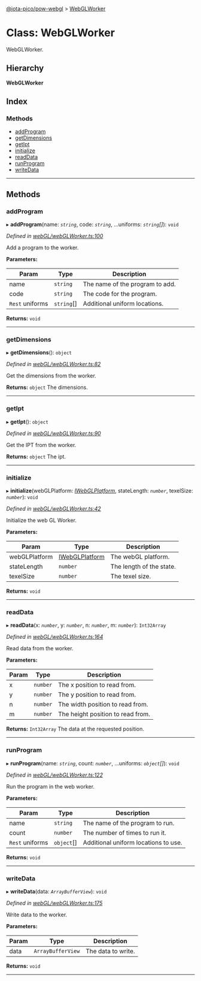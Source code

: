 [@iota-pico/pow-webgl](../README.md) > [WebGLWorker](../classes/webglworker.md)

# Class: WebGLWorker

WebGLWorker.

## Hierarchy

**WebGLWorker**

## Index

### Methods

* [addProgram](webglworker.md#addprogram)
* [getDimensions](webglworker.md#getdimensions)
* [getIpt](webglworker.md#getipt)
* [initialize](webglworker.md#initialize)
* [readData](webglworker.md#readdata)
* [runProgram](webglworker.md#runprogram)
* [writeData](webglworker.md#writedata)

---

## Methods

<a id="addprogram"></a>

###  addProgram

▸ **addProgram**(name: *`string`*, code: *`string`*, ...uniforms: *`string`[]*): `void`

*Defined in [webGL/webGLWorker.ts:100](https://github.com/iota-pico/pow-webgl/blob/64ad2a2/src/webGL/webGLWorker.ts#L100)*

Add a program to the worker.

**Parameters:**

| Param | Type | Description |
| ------ | ------ | ------ |
| name | `string` |  The name of the program to add. |
| code | `string` |  The code for the program. |
| `Rest` uniforms | `string`[] |  Additional uniform locations. |

**Returns:** `void`

___
<a id="getdimensions"></a>

###  getDimensions

▸ **getDimensions**(): `object`

*Defined in [webGL/webGLWorker.ts:82](https://github.com/iota-pico/pow-webgl/blob/64ad2a2/src/webGL/webGLWorker.ts#L82)*

Get the dimensions from the worker.

**Returns:** `object`
The dimensions.

___
<a id="getipt"></a>

###  getIpt

▸ **getIpt**(): `object`

*Defined in [webGL/webGLWorker.ts:90](https://github.com/iota-pico/pow-webgl/blob/64ad2a2/src/webGL/webGLWorker.ts#L90)*

Get the IPT from the worker.

**Returns:** `object`
The ipt.

___
<a id="initialize"></a>

###  initialize

▸ **initialize**(webGLPlatform: *[IWebGLPlatform](../interfaces/iwebglplatform.md)*, stateLength: *`number`*, texelSize: *`number`*): `void`

*Defined in [webGL/webGLWorker.ts:42](https://github.com/iota-pico/pow-webgl/blob/64ad2a2/src/webGL/webGLWorker.ts#L42)*

Initialize the web GL Worker.

**Parameters:**

| Param | Type | Description |
| ------ | ------ | ------ |
| webGLPlatform | [IWebGLPlatform](../interfaces/iwebglplatform.md) |  The webGL platform. |
| stateLength | `number` |  The length of the state. |
| texelSize | `number` |  The texel size. |

**Returns:** `void`

___
<a id="readdata"></a>

###  readData

▸ **readData**(x: *`number`*, y: *`number`*, n: *`number`*, m: *`number`*): `Int32Array`

*Defined in [webGL/webGLWorker.ts:164](https://github.com/iota-pico/pow-webgl/blob/64ad2a2/src/webGL/webGLWorker.ts#L164)*

Read data from the worker.

**Parameters:**

| Param | Type | Description |
| ------ | ------ | ------ |
| x | `number` |  The x position to read from. |
| y | `number` |  The y position to read from. |
| n | `number` |  The width position to read from. |
| m | `number` |  The height position to read from. |

**Returns:** `Int32Array`
The data at the requested position.

___
<a id="runprogram"></a>

###  runProgram

▸ **runProgram**(name: *`string`*, count: *`number`*, ...uniforms: *`object`[]*): `void`

*Defined in [webGL/webGLWorker.ts:122](https://github.com/iota-pico/pow-webgl/blob/64ad2a2/src/webGL/webGLWorker.ts#L122)*

Run the program in the web worker.

**Parameters:**

| Param | Type | Description |
| ------ | ------ | ------ |
| name | `string` |  The name of the program to run. |
| count | `number` |  The number of times to run it. |
| `Rest` uniforms | `object`[] |  Additional uniform locations to use. |

**Returns:** `void`

___
<a id="writedata"></a>

###  writeData

▸ **writeData**(data: *`ArrayBufferView`*): `void`

*Defined in [webGL/webGLWorker.ts:175](https://github.com/iota-pico/pow-webgl/blob/64ad2a2/src/webGL/webGLWorker.ts#L175)*

Write data to the worker.

**Parameters:**

| Param | Type | Description |
| ------ | ------ | ------ |
| data | `ArrayBufferView` |  The data to write. |

**Returns:** `void`

___

